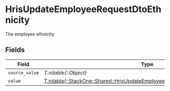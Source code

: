 # HrisUpdateEmployeeRequestDtoEthnicity

The employee ethnicity


## Fields

| Field                                                                                                                                                        | Type                                                                                                                                                         | Required                                                                                                                                                     | Description                                                                                                                                                  |
| ------------------------------------------------------------------------------------------------------------------------------------------------------------ | ------------------------------------------------------------------------------------------------------------------------------------------------------------ | ------------------------------------------------------------------------------------------------------------------------------------------------------------ | ------------------------------------------------------------------------------------------------------------------------------------------------------------ |
| `source_value`                                                                                                                                               | *T.nilable(::Object)*                                                                                                                                        | :heavy_minus_sign:                                                                                                                                           | N/A                                                                                                                                                          |
| `value`                                                                                                                                                      | [T.nilable(::StackOne::Shared::HrisUpdateEmployeeRequestDtoSchemasEthnicityValue)](../../models/shared/hrisupdateemployeerequestdtoschemasethnicityvalue.md) | :heavy_minus_sign:                                                                                                                                           | N/A                                                                                                                                                          |